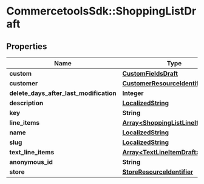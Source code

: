 # CommercetoolsSdk::ShoppingListDraft

## Properties
Name | Type | Description | Notes
------------ | ------------- | ------------- | -------------
**custom** | [**CustomFieldsDraft**](CustomFieldsDraft.md) |  | [optional] 
**customer** | [**CustomerResourceIdentifier**](CustomerResourceIdentifier.md) |  | [optional] 
**delete_days_after_last_modification** | **Integer** |  | [optional] 
**description** | [**LocalizedString**](LocalizedString.md) |  | [optional] 
**key** | **String** |  | [optional] 
**line_items** | [**Array&lt;ShoppingListLineItemDraft&gt;**](ShoppingListLineItemDraft.md) |  | [optional] 
**name** | [**LocalizedString**](LocalizedString.md) |  | [optional] 
**slug** | [**LocalizedString**](LocalizedString.md) |  | [optional] 
**text_line_items** | [**Array&lt;TextLineItemDraft&gt;**](TextLineItemDraft.md) |  | [optional] 
**anonymous_id** | **String** |  | [optional] 
**store** | [**StoreResourceIdentifier**](StoreResourceIdentifier.md) |  | [optional] 

